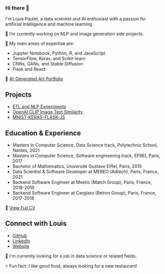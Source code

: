 ### Hi there 👋

I'm Louis Paulet, a data scientist and AI enthusiast with a passion for artificial intelligence and machine learning.

🔭 I’m currently working on NLP and image generation side projects.

🌱 My main areas of expertise are:

* Jupyter Notebook, Python, R, and JavaScript
* TensorFlow, Keras, and Scikit-learn
* CNNs, GANs, and Stable Diffusion
* Flask and React

🎨 [AI-Generated Art Portfolio](https://the_french_artist.artstation.com/)

## Projects

* [ETL and NLP Experiments](https://github.com/louispaulet/ETL_tests)
* [OpenAI CLIP Image Text Similarity](https://github.com/louispaulet/OpenAI_CLIP-REACT-FLASK)
* [MNIST-KERAS-FLASK-JS](https://github.com/louispaulet/MNIST-KERAS-FLASK-JS)

## Education & Experience

* Masters in Computer Science, Data Science track, Polytechnic School, Nantes, 2021
* Masters in Computer Science, Software engineering track, EFREI, Paris, 2017
* Bachelor of Mathematics, Université Gustave Eiffel, Paris, 2015
* Data Scientist & Software Developer at MEREO (Adtech), Paris, France, 2021
* Backend Software Engineer at Meetic (Match Group), Paris, France, 2018-2019
* Backend Software Engineer at Carglass (Belron Group), Paris, France, 2017-2018

📄 [View Full CV](https://louispaulet.github.io/cv/louis_paulet_data_science_cv.pdf)

## Connect with Louis

* [GitHub](https://github.com/louispaulet)
* [LinkedIn](https://www.linkedin.com/in/louispaulet)
* [Website](https://louispaulet.github.io/)

💼 I'm currently looking for a job in data science or related fields.

⚡ Fun fact: I like good food, always looking for a new restaurant!  
